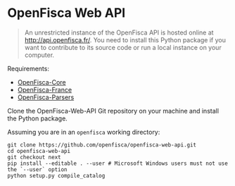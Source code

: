# OpenFisca Web API

> An unrestricted instance of the OpenFisca API is hosted online at http://api.openfisca.fr/.
> You need to install this Python package if you want to contribute to its source code or run a local instance
> on your computer.

Requirements:

* [OpenFisca-Core](https://github.com/openfisca/openfisca-core)
* [OpenFisca-France](https://github.com/openfisca/openfisca-france)
* [OpenFisca-Parsers](https://github.com/openfisca/openfisca-parsers)

Clone the OpenFisca-Web-API Git repository on your machine and install the Python package.

Assuming you are in an `openfisca` working directory:

```
git clone https://github.com/openfisca/openfisca-web-api.git
cd openfisca-web-api
git checkout next
pip install --editable . --user # Microsoft Windows users must not use the `--user` option
python setup.py compile_catalog
```
